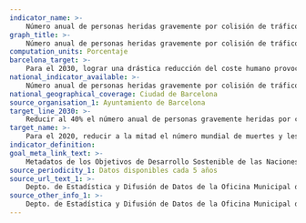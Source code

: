 ```yaml
---
indicator_name: >-
    Número anual de personas heridas gravemente por colisión de tráfico
graph_title: >-
    Número anual de personas heridas gravemente por colisión de tráfico
computation_units: Porcentaje
barcelona_target: >-
    Para el 2030, lograr una drástica reducción del coste humano provocado por los accidentes de tráfico 
national_indicator_available: >-
    Número anual de personas heridas gravemente por colisión de tráfico
national_geographical_coverage: Ciudad de Barcelona
source_organisation_1: Ayuntamiento de Barcelona
target_line_2030: >-
    Reducir al 40% el número anual de personas gravemente heridas por colisión de tráfico con respecto a los valores alcanzados en el año 2015: Inferior a 120
target_name: >-
    Para el 2020, reducir a la mitad el número mundial de muertes y lesiones causadas por accidentes de tráfico
indicator_definition:
goal_meta_link_text: >-
    Metadatos de los Objetivos de Desarrollo Sostenible de las Naciones Unidas (pdf 894kB)
source_periodicity_1: Datos disponibles cada 5 años
source_url_text_1: >-
    Depto. de Estadística y Difusión de Datos de la Oficina Municipal de Datos   
source_other_info_1: >-
    Depto. de Estadística y Difusión de Datos de la Oficina Municipal de Datos 
---
```


